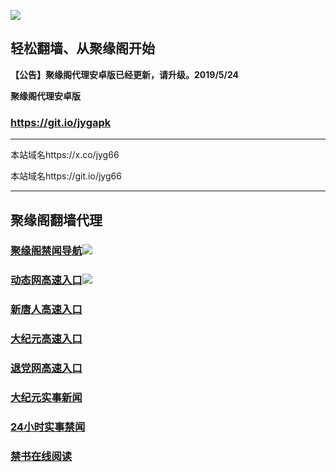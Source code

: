 ![](https://raw.githubusercontent.com/hao369/a/master/j.jpg)



## 轻松翻墙、从聚缘阁开始



**【公告】聚缘阁代理安卓版已经更新，请升级。2019/5/24**

 
**聚缘阁代理安卓版**
### https://git.io/jygapk  

***

本站域名https://x.co/jyg66 

本站域名https://git.io/jyg66



***




## 聚缘阁翻墙代理 



### [聚缘阁禁闻导航](http://214erga.tzdh.trevimedia.net)![](https://tup.vraet.cf/jyg.gif)

### [动态网高速入口](https://bold-sea-8e40.bdrjrssdr4.workers.dev/-----https://662.nhhc.com.au)![](https://tup.vraet.cf/jygdl.gif)


### [新唐人高速入口](https://bold-sea-8e40.bdrjrssdr4.workers.dev/-----https://662.nhhc.com.au)

### [大纪元高速入口](https://bold-sea-8e40.bdrjrssdr4.workers.dev/-----https://662.nhhc.com.au)

### [退党网高速入口](https://bold-sea-8e40.bdrjrssdr4.workers.dev/-----https://662.nhhc.com.au)






### [大纪元实事新闻](https://git.io/fjmgE)

### [24小时实事禁闻](https://git.io/fj3Go)

### [禁书在线阅读](https://git.io/fjJ5Z)






